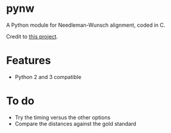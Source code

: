 # pynw

A Python module for Needleman-Wunsch alignment, coded in C.

Credit to [this project](https://github.com/noporpoise/seq-align).

# Features

- Python 2 and 3 compatible

# To do

- Try the timing versus the other options
- Compare the distances against the gold standard

